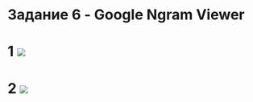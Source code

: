 # Задание 6 - Google Ngram Viewer
# 1 ![](https://pp.userapi.com/c846416/v846416077/1ca35/FUl1I3NJ54M.jpg)
# 2 ![](https://pp.userapi.com/c846416/v846416077/1ca3e/wJ6SQS63S00.jpg)
